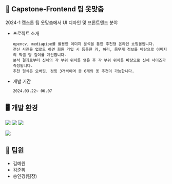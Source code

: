 ## 👕 Capstone-Frontend 팀 옷맞춤
2024-1 캡스톤 팀 옷맞춤에서 UI 디자인 및 프론트엔드 분야

- 프로젝트 소개

      opencv, mediapipe를 활용한 이미지 분석을 통한 추천형 온라인 쇼핑몰입니다.
      전신 사진을 업로드 하면 회원 가입 시 등록한 키, 허리, 몸무게 정보를 바탕으로 이미지의 픽셀 당 길이를 계산합니다.
      분석 결과로부터 신체의 각 부위 위치를 얻은 후 각 부위 위치를 바탕으로 신체 사이즈가 측정됩니다.
      추천 형식은 오버핏, 정핏 3개씩이며 총 6개의 옷 추천이 가능합니다.

- 개발 기간

      2024.03.22~ 06.07

## 🖥️ 개발 환경
![](https://img.shields.io/badge/HTML5-E34F26?style=for-the-badge&logo=html5&logoColor=white)
![](https://img.shields.io/badge/CSS3-1572B6?style=for-the-badge&logo=css3&logoColor=white)
![](https://img.shields.io/badge/JavaScript-F7DF1E?style=for-the-badge&logo=JavaScript&logoColor=white)


![](https://img.shields.io/badge/Figma-F24E1E?style=for-the-badge&logo=figma&logoColor=white)

## 👥 팀원
- 김예원
- 김준휘
- 송인경(팀장)
